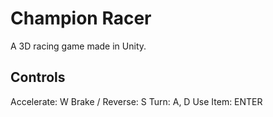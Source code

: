 # Champion Racer
A 3D racing game made in Unity.

## Controls
Accelerate: W
Brake / Reverse: S
Turn: A, D
Use Item: ENTER
